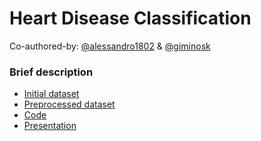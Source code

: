 # Heart Disease Classification

Co-authored-by:  [@alessandro1802](https://github.com/alessandro1802) & [@giminosk](https://github.com/Giminosk)

### Brief description
  - [Initial dataset](https://github.com/alessandro1802/heart-diseases-classification/blob/main/heart_2020_cleaned.csv)
  - [Preprocessed dataset](https://github.com/alessandro1802/heart-diseases-classification/blob/main/heart_numerical_oversampled.zip)
  - [Code](https://github.com/alessandro1802/heart-diseases-classification/blob/main/ML.ipynb)
  - [Presentation](https://docs.google.com/presentation/d/1AWyUBOnVQu0-7oyVBPmLDIa5Izo9iRsT/edit?usp=sharing&ouid=111704508616076698676&rtpof=true&sd=true)
